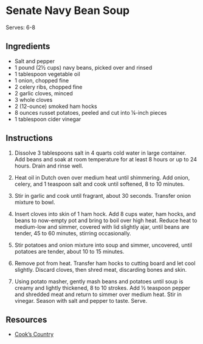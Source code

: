 # Senate Navy Bean Soup

Serves: 6-8

## Ingredients

* Salt and pepper
* 1 pound (2½ cups) navy beans, picked over and rinsed
* 1 tablespoon vegetable oil
* 1 onion, chopped fine
* 2 celery ribs, chopped fine
* 2 garlic cloves, minced
* 3 whole cloves
* 2 (12-ounce) smoked ham hocks
* 8 ounces russet potatoes, peeled and cut into ¼-inch pieces
* 1 tablespoon cider vinegar

## Instructions

1. Dissolve 3 tablespoons salt in 4 quarts cold water in large container. Add beans and soak at room temperature for at least 8 hours or up to 24 hours. Drain and rinse well.

2. Heat oil in Dutch oven over medium heat until shimmering. Add onion, celery, and 1 teaspoon salt and cook until softened, 8 to 10 minutes.

3. Stir in garlic and cook until fragrant, about 30 seconds. Transfer onion mixture to bowl.

4. Insert cloves into skin of 1 ham hock. Add 8 cups water, ham hocks, and beans to now-empty pot and bring to boil over high heat. Reduce heat to medium-low and simmer, covered with lid slightly ajar, until beans are tender, 45 to 60 minutes, stirring occasionally.

5. Stir potatoes and onion mixture into soup and simmer, uncovered, until potatoes are tender, about 10 to 15 minutes.

6. Remove pot from heat. Transfer ham hocks to cutting board and let cool slightly. Discard cloves, then shred meat, discarding bones and skin.

7. Using potato masher, gently mash beans and potatoes until soup is creamy and lightly thickened, 8 to 10 strokes. Add ½ teaspoon pepper and shredded meat and return to simmer over medium heat. Stir in vinegar. Season with salt and pepper to taste. Serve.

## Resources

* [Cook’s Country](https://www.cookscountry.com/recipes/8071-senate-navy-bean-soup)
